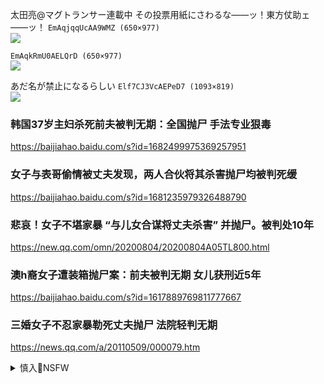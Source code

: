 
太田亮@マグトランサー連載中
その投票用紙にさわるな――ッ！東方仗助ェ――ッ！
`EmAqjqqUcAA9WMZ (650×977)`<br>
![](https://pbs.twimg.com/media/EmAqjqqUcAA9WMZ?format=jpg&name=orig)

`EmAqkRmU0AELQrD (650×977)`<br>
![](https://pbs.twimg.com/media/EmAqkRmU0AELQrD?format=jpg&name=orig)

あだ名が禁止になるらしい
`Elf7CJ3VcAEPeD7 (1093×819)`<br>
![](https://pbs.twimg.com/media/Elf7CJ3VcAEPeD7?format=png&name=orig)

### 韩国37岁主妇杀死前夫被判无期：全国抛尸 手法专业狠毒
https://baijiahao.baidu.com/s?id=1682499975369257951

### 女子与表哥偷情被丈夫发现，两人合伙将其杀害抛尸均被判死缓
https://baijiahao.baidu.com/s?id=1681235979326488790

### 悲哀！女子不堪家暴 “与儿女合谋将丈夫杀害” 并抛尸。被判处10年
https://new.qq.com/omn/20200804/20200804A05TL800.html

### 澳h裔女子遭装箱抛尸案：前夫被判无期 女儿获刑近5年
https://baijiahao.baidu.com/s?id=1617889769811777667

### 三婚女子不忍家暴勒死丈夫抛尸 法院轻判无期
https://news.qq.com/a/20110509/000079.htm

<details><summary>慎入🔞NSFW</summary>

Not Safe For Work
![](https://upload.wikimedia.org/wikipedia/commons/thumb/d/d3/Biohazard_Symbol_Specification.png/210px-Biohazard_Symbol_Specification.png)

<details><summary><b>风险自理Use At Your Own Risk🈲</summary>


</details>
</details>
